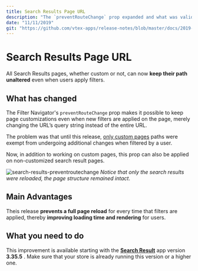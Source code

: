 ```yaml
---
title: Search Results Page URL
description: "The `preventRouteChange` prop expanded and what was valid only for custom pages is now valid for custom-less Search Results pages. Apply any filters without worrying about changes to the page's path."
date: "11/11/2019"
git: "https://github.com/vtex-apps/release-notes/blob/master/docs/2019-week-43-44/search-results-page-url.md"
---
```


# Search Results Page URL 

All Search Results pages, whether custom or not, can now **keep their path unaltered** even when users apply filters.

## What has changed

The Filter Navigator's `preventRouteChange` prop makes it possible to keep page customizations even when new filters are applied on the page, merely changing the URL’s query string instead of the entire URL.

The problem was that until this release, [only custom pages](https://vtex.io/docs/releases/2019-week-32-33/custom-pages-url) paths were exempt from undergoing additional changes when filtered by a user. 

Now, in addition to working on custom pages, this prop can also be applied on non-customized search result pages. 

![search-results-preventroutechange](https://user-images.githubusercontent.com/52087100/68618045-41e81600-04a7-11ea-8310-beb796e202c3.gif)
_Notice that only the search results were reloaded, the page structure remained intact_.

## Main Advantages 

Theis release **prevents a full page reload** for every time that filters are applied, thereby **improving loading time and rendering** for users.

## What you need to do

This improvement is available starting with the [**Search Result**](https://vtex.io/docs/app/vtex.search-result) app version **3.35.5** . Make sure that your store is already running this version or a higher one.
